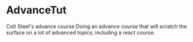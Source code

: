 # AdvanceTut
Colt Steel's advance course
Doing an advance course that will scratch the surface on a lot of advanced topics, including a react course.
